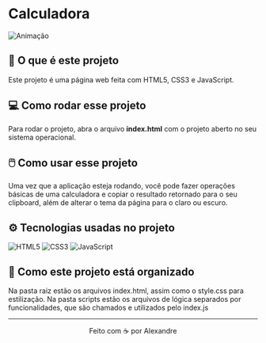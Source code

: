 # Calculadora

![Animação](https://github.com/AlexandreConte/CalcJs/assets/84075891/c6861d9b-3a12-48f0-9f22-0dee1749dd53)

## 🤔 O que é este projeto
Este projeto é uma página web feita com HTML5, CSS3 e JavaScript.

## 💻 Como rodar esse projeto
Para rodar o projeto, abra o arquivo **index.html** com o projeto aberto no seu sistema operacional.

## 🖱️ Como usar esse projeto
Uma vez que a aplicação esteja rodando, você pode fazer operações básicas de uma calculadora e copiar o resultado retornado para o seu clipboard, além de alterar o tema da página para o claro ou escuro.

## ⚙️ Tecnologias usadas no projeto
![HTML5](https://img.shields.io/badge/HTML5-E34F26?style=for-the-badge&logo=html5&logoColor=white)
![CSS3](https://img.shields.io/badge/CSS3-1572B6?style=for-the-badge&logo=css3&logoColor=white)
![JavaScript](https://img.shields.io/badge/JavaScript-323330?style=for-the-badge&logo=javascript&logoColor=F7DF1E)

## 📂 Como este projeto está organizado
Na pasta raiz estão os arquivos index.html, assim como o style.css para estilização.
Na pasta scripts estão os arquivos de lógica separados por funcionalidades, que são chamados e utilizados pelo index.js

-----
<p align="center">
  Feito com ☕ por Alexandre
</p>
